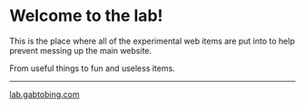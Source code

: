 # Welcome to the lab!

This is the place where all of the experimental web items are put into to help prevent messing up the main website.

From useful things to fun and useless items.

---

<a href="https://lab.gabtobing.com">lab.gabtobing.com</a>
